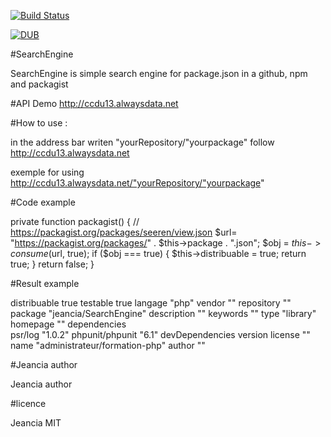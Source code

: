 [![Build Status](https://travis-ci.org/jeancia/SearchEngine.svg?branch=master)](https://travis-ci.org/jeancia/SearchEngine)

[![DUB](https://img.shields.io/dub/l/vibe-d.svg?style=flat-square)]()

#SearchEngine

SearchEngine is simple search engine for package.json in a github, npm and packagist  
 
 
 #API Demo 
http://ccdu13.alwaysdata.net

#How to use : 

in the address bar writen "yourRepository/"yourpackage"  follow http://ccdu13.alwaysdata.net

exemple for using 
http://ccdu13.alwaysdata.net/"yourRepository/"yourpackage"  

#Code example  

  private function packagist() 
    {
//         https://packagist.org/packages/seeren/view.json
        $url= "https://packagist.org/packages/"
        . $this->package . ".json";
        $obj = $this->consume($url, true);
        if ($obj === true) {
            $this->distribuable = true;
            return true;
        } 
        return false;
    }

#Result example 

distribuable	true
testable	true
langage	"php"
vendor	""
repository	""
package	"jeancia/SearchEngine"
description	""
keywords	""
type	"library"
homepage	""
dependencies	
psr/log	"1.0.2"
phpunit/phpunit	"6.1"
devDependencies	
version	
license	""
name	"administrateur/formation-php"
author	""



#Jeancia author

Jeancia author

#licence

Jeancia MIT

